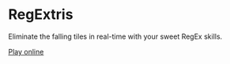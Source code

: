 # RegExtris

Eliminate the falling tiles in real-time with your sweet RegEx skills.

[Play online](https://alexanderbird.github.io/regextris/)
